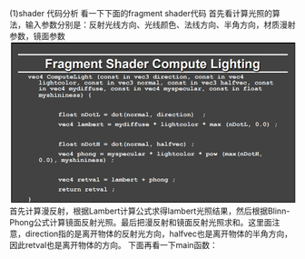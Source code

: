 (1)shader 代码分析
看一下下面的fragment shader代码
首先看计算光照的算法，输入参数分别是：反射光线方向、光线颜色、法线方向、半角方向，材质漫射参数，镜面参数
![](/Computer_Graphics/images/38.png)
首先计算漫反射，根据Lambert计算公式求得lambert光照结果，然后根据Blinn-Phong公式计算镜面反射光照。最后把漫反射和镜面反射光照求和。这里面注意，direction指的是离开物体的反射光方向，halfvec也是离开物体的半角方向，因此retval也是离开物体的方向。
下面再看一下main函数：
